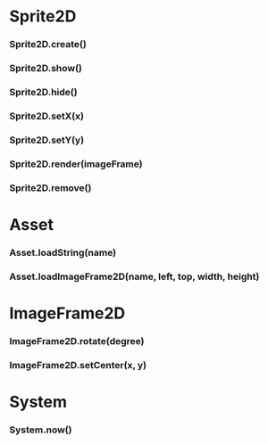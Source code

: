 # Sprite2D

### Sprite2D.create()
### Sprite2D.show()
### Sprite2D.hide()
### Sprite2D.setX(x)
### Sprite2D.setY(y)
### Sprite2D.render(imageFrame)
### Sprite2D.remove()

# Asset

### Asset.loadString(name)
### Asset.loadImageFrame2D(name, left, top, width, height)

# ImageFrame2D

### ImageFrame2D.rotate(degree)
### ImageFrame2D.setCenter(x, y)

# System

### System.now()
